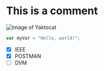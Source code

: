 # This is a comment
![Image of Yaktocat](https://octodex.github.com/images/yaktocat.png)
``` javascript
var myVar = "Hello, world!";
```

- [x] IEEE
- [x] POSTMAN
- [ ] DVM
